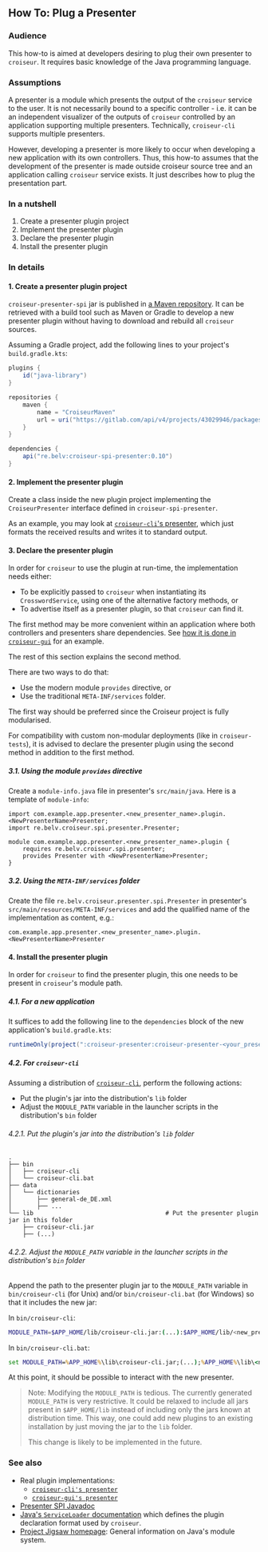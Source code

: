 <!--
SPDX-FileCopyrightText: 2023 Antoine Belvire
SPDX-License-Identifier: GPL-3.0-or-later
-->

## How To: Plug a Presenter

### Audience

This how-to is aimed at developers desiring to plug their own presenter to `croiseur`. It requires
basic knowledge of the Java programming language.

### Assumptions

A presenter is a module which presents the output of the `croiseur` service to the user. It is
not necessarily bound to a specific controller - i.e. it can be an independent visualizer of the
outputs of `croiseur` controlled by an application supporting multiple presenters. Technically,
`croiseur-cli` supports multiple presenters.

However, developing a presenter is more likely to occur when developing a new application with its
own controllers. Thus, this how-to assumes that the development of the presenter is made outside
croiseur source tree and an application calling `croiseur` service exists. It just describes how to
plug the presentation part.

### In a nutshell

1. Create a presenter plugin project
2. Implement the presenter plugin
3. Declare the presenter plugin
4. Install the presenter plugin

### In details

#### 1. Create a presenter plugin project

`croiseur-presenter-spi` jar is published
in [a Maven repository](https://gitlab.com/super7ramp/croiseur/-/packages). It can be retrieved with
a build tool such as Maven or Gradle to develop a new presenter plugin without having to download
and rebuild all `croiseur` sources.

Assuming a Gradle project, add the following lines to your project's `build.gradle.kts`:

```gradle
plugins {
    id("java-library")
}

repositories {
    maven {
        name = "CroiseurMaven"
        url = uri("https://gitlab.com/api/v4/projects/43029946/packages/maven")
    }
}

dependencies {
    api("re.belv:croiseur-spi-presenter:0.10")
}
```

#### 2. Implement the presenter plugin

Create a class inside the new plugin project implementing the `CroiseurPresenter` interface defined
in `croiseur-spi-presenter`.

As an example, you may look
at [`croiseur-cli`'s presenter](../../croiseur-cli/src/main/java/re/belv/croiseur/cli/presenter/CliPresenter.java),
which just formats the received results and writes it to standard output.

#### 3. Declare the presenter plugin

In order for `croiseur` to use the plugin at run-time, the implementation needs either:

* To be explicitly passed to `croiseur` when instantiating its `CrosswordService`, using one of the
  alternative factory methods, or
* To advertise itself as a presenter plugin, so that `croiseur` can find it.

The first method may be more convenient within an application where both controllers and presenters
share dependencies.
See [how it is done in `croiseur-gui`](../../croiseur-gui/croiseur-gui/src/main/java/re/belv/croiseur/gui/CrosswordServiceLoader.java)
for an example.

The rest of this section explains the second method.

There are two ways to do that:

- Use the modern module `provides` directive, or
- Use the traditional `META-INF/services` folder.

The first way should be preferred since the Croiseur project is fully modularised.

For compatibility with custom non-modular deployments (like in `croiseur-tests`), it is advised
to declare the presenter plugin using the second method in addition to the first method.

##### 3.1. Using the module `provides` directive

Create a `module-info.java` file in presenter's `src/main/java`. Here is a template
of `module-info`:

```
import com.example.app.presenter.<new_presenter_name>.plugin.<NewPresenterName>Presenter;
import re.belv.croiseur.spi.presenter.Presenter;

module com.example.app.presenter.<new_presenter_name>.plugin {
    requires re.belv.croiseur.spi.presenter;
    provides Presenter with <NewPresenterName>Presenter;
}
```

##### 3.2. Using the `META-INF/services` folder

Create the file `re.belv.croiseur.presenter.spi.Presenter` in
presenter's `src/main/resources/META-INF/services` and add the qualified name of
the implementation as content, e.g.:

```
com.example.app.presenter.<new_presenter_name>.plugin.<NewPresenterName>Presenter
```

#### 4. Install the presenter plugin

In order for `croiseur` to find the presenter plugin, this one needs to be present in `croiseur`'s
module path.

##### 4.1. For a new application

It suffices to add the following line to the `dependencies` block of the new
application's `build.gradle.kts`:

```gradle
runtimeOnly(project(":croiseur-presenter:croiseur-presenter-<your_presenter_name>-plugin"))
```

##### 4.2. For `croiseur-cli`

Assuming a distribution of [`croiseur-cli`](../../croiseur-cli/INSTALL.md), perform the following
actions:

- Put the plugin's jar into the distribution's `lib` folder
- Adjust the `MODULE_PATH` variable in the launcher scripts in the distribution's `bin` folder

###### 4.2.1. Put the plugin's jar into the distribution's `lib` folder

```
.
├── bin
│   ├── croiseur-cli
│   └── croiseur-cli.bat
├── data
│   └── dictionaries
│       ├── general-de_DE.xml
│       ├── ...
└── lib                                     # Put the presenter plugin jar in this folder
    ├── croiseur-cli.jar
    ├── (...)
```

###### 4.2.2. Adjust the `MODULE_PATH` variable in the launcher scripts in the distribution's `bin` folder

Append the path to the presenter plugin jar to the `MODULE_PATH` variable in `bin/croiseur-cli` (for
Unix) and/or `bin/croiseur-cli.bat` (for Windows) so that it includes the new jar:

In `bin/croiseur-cli`:

```sh
MODULE_PATH=$APP_HOME/lib/croiseur-cli.jar:(...):$APP_HOME/lib/<new_presenter_plugin>.jar
```

In `bin/croiseur-cli.bat`:

```bat
set MODULE_PATH=%APP_HOME%\lib\croiseur-cli.jar;(...);%APP_HOME%\lib\<new_presenter_plugin>.jar
```

At this point, it should be possible to interact with the new presenter.

> Note: Modifying the `MODULE_PATH` is tedious. The currently generated `MODULE_PATH` is very
> restrictive. It could be relaxed to include all jars present in `$APP_HOME/lib` instead of
> including only the jars known at distribution time. This way, one could add new plugins to an
> existing installation by just moving the jar to the `lib` folder.
>
> This change is likely to be implemented in the future.

### See also

- Real plugin implementations:
    - [`croiseur-cli's presenter`](../../croiseur-cli/src/main/java/re/belv/croiseur/cli/presenter)
    - [`croiseur-gui's presenter`](../../croiseur-gui/croiseur-gui-presenter)
- [Presenter SPI Javadoc](https://super7ramp.gitlab.io/croiseur/re.belv.croiseur.spi.presenter/module-summary.html)
- [Java's `ServiceLoader` documentation](https://docs.oracle.com/en/java/javase/17/docs/api/java.base/java/util/ServiceLoader.html)
  which defines the plugin declaration format used by `croiseur`.
- [Project Jigsaw homepage](https://openjdk.org/projects/jigsaw/): General information on Java's
  module system.
